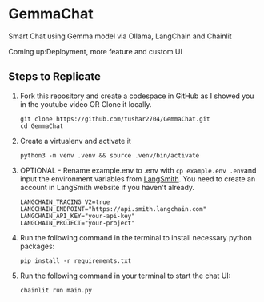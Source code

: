 # GemmaChat
Smart Chat using Gemma model via Ollama, LangChain and Chainlit

Coming up:Deployment, more feature and custom UI


## Steps to Replicate 

1. Fork this repository and create a codespace in GitHub as I showed you in the youtube video OR Clone it locally.
   ```
   git clone https://github.com/tushar2704/GemmaChat.git
   cd GemmaChat
   ```

2. Create a virtualenv and activate it
   ```
   python3 -m venv .venv && source .venv/bin/activate
   ```

3. OPTIONAL - Rename example.env to .env with `cp example.env .env`and input the environment variables from [LangSmith](https://smith.langchain.com/). You need to create an account in LangSmith website if you haven't already.
   ``` 
   LANGCHAIN_TRACING_V2=true
   LANGCHAIN_ENDPOINT="https://api.smith.langchain.com"
   LANGCHAIN_API_KEY="your-api-key"
   LANGCHAIN_PROJECT="your-project"
   ```

4. Run the following command in the terminal to install necessary python packages:
   ```
   pip install -r requirements.txt
   ```

5. Run the following command in your terminal to start the chat UI:
   ```
   chainlit run main.py
   ```


